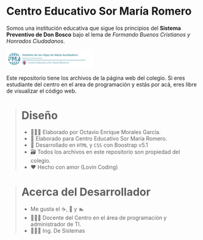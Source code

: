 # Centro Educativo Sor María Romero

Somos una institución educativa que sigue los principios del **Sistema Preventivo de Don Bosco** bajo el lema de *Formando Buenos Cristianos y Honrados Ciudadanos*.  
  
<img src="assets/img/BannerAAD.png" width="45%">

Este repositorio tiene los archivos de la página web del colegio. Si eres estudiante del centro en el area de programación y estás por acá, eres libre de visualizar el código web.

> # Diseño
>
> - 👨🏻‍💻 Elaborado por Octavio Enrique Morales García.
> - 🏫 Elaborado para Centro Educativo Sor María Romero.
> - 📁 Desarrollado en `HTML` y `CSS` con Boostrap v5.1
> - 🗃️ Todos los archivos en este repositorio son propiedad del colegio.
> - ❤️ Hecho con amor (Lovin Coding)

> # Acerca del Desarrollador
>
> - Me gusta el :coffee:, :pizza: y :swimmer:
> - 🧑🏻‍🏫 Docente del Centro en el área de programación y administrador de TI.
> - 👨🏻‍💻 Ing. De Sistemas

